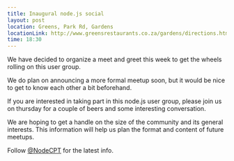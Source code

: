 ```yaml
---
title: Inaugural node.js social
layout: post
location: Greens, Park Rd, Gardens
locationLink: http://www.greensrestaurants.co.za/gardens/directions.htm
time: 18:30
---
```

We have decided to organize a meet and greet this week to get the wheels rolling on this user group.

We do plan on announcing a more formal meetup soon, but it would be nice to get to know each other a bit beforehand. 

If you are interested in taking part in this node.js user group, please join us on thursday for a couple of beers and some interesting conversation.

We are hoping to get a handle on the size of the community and its general interests. This information will help us plan the format and content of future meetups.

Follow [@NodeCPT](http://twitter.com/NodeCPT) for the latest info.